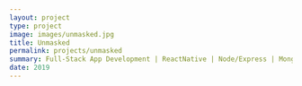 ```yaml
---
layout: project
type: project
image: images/unmasked.jpg
title: Unmasked
permalink: projects/unmasked
summary: Full-Stack App Development | ReactNative | Node/Express | MongoDB
date: 2019
---
```

